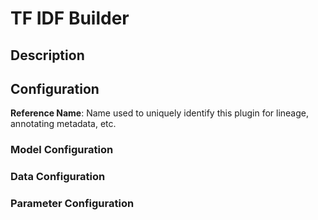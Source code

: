 
# TF IDF Builder

## Description

## Configuration
**Reference Name**: Name used to uniquely identify this plugin for lineage, annotating metadata, etc.

### Model Configuration

### Data Configuration

### Parameter Configuration